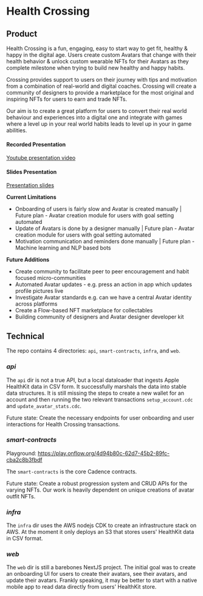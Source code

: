 # Health Crossing

## Product 

Health Crossing is a fun, engaging, easy to start way to get fit, healthy & happy in the digital age. Users create custom Avatars that change with their health behavior & unlock custom wearable NFTs for their Avatars as they complete milestone when trying to build new healthy and happy habits.

Crossing provides support to users on their journey with tips and motivation from a combination of real-world and digital coaches. Crossing will create a community of designers to provide a marketplace for the most original and inspiring NFTs for users to earn and trade NFTs.

Our aim is to create a great platform for users to convert their real world behaviour and experiences into a digital one and integrate with games where a level up in your real world habits leads to level up in your in game abilities.

#### Recorded Presentation

[Youtube presentation video](https://www.youtube.com/watch?v=94Hp0FWP3_0&feature=youtu.be)

#### Slides Presentation

[Presentation slides](https://drive.google.com/file/d/1-Xq7C1EddjBRRxrKGXhEjH4TWSs6B6PQ/view?usp=sharing)

**Current Limitations**

- Onboarding of users is fairly slow and Avatar is created manually | Future plan - Avatar creation module for users with goal setting automated
- Update of Avatars is done by a designer manually | Future plan - Avatar creation module for users with goal setting automated
- Motivation communication and reminders done manually | Future plan - Machine learning and NLP based bots

**Future Additions**

- Create community to facilitate peer to peer encouragement and habit focused micro-communities
- Automated Avatar updates - e.g. press an action in app which updates profile pictures live
- Investigate Avatar standards e.g. can we have a central Avatar identity across platforms
- Create a Flow-based NFT marketplace for collectables
- Building community of designers and Avatar designer developer kit

## Technical

The repo contains 4 directories: `api`, `smart-contracts`, `infra`, and `web`.

### _api_

The `api` dir is not a true API, but a local dataloader that ingests Apple HealthKit data in CSV form. It successfully marshals the data into stable data structures. It is still missing the steps to create a new wallet for an account and then running the two relevant transactions `setup_account.cdc` and `update_avatar_stats.cdc`.

Future state: Create the necessary endpoints for user onboarding and user interactions for Health Crossing transactions.

### _smart-contracts_

Playground: https://play.onflow.org/4d94b80c-62d7-45b2-89fc-cba2c8b3fbdf

The `smart-contracts` is the core Cadence contracts.

Future state: Create a robust progression system and CRUD APIs for the varying NFTs. Our work is heavily dependent on unique creations of avatar outfit NFTs.

### _infra_

The `infra` dir uses the AWS nodejs CDK to create an infrastructure stack on AWS. At the moment it only deploys an S3 that stores users' HealthKit data in CSV format.

### _web_

The `web` dir is still a barebones NextJS project. The initial goal was to create an onboarding UI for users to create their avatars, see their avatars, and update their avatars. Frankly speaking, it may be better to start with a native mobile app to read data directly from users' HealthKit store.
